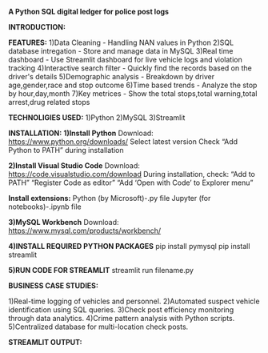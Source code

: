 **A Python SQL digital ledger for police post logs**

**INTRODUCTION:**


**FEATURES:**
  1)Data Cleaning - Handling NAN values in Python
  2)SQL database intregation - Store and manage data in MySQL
  3)Real time dashboard - Use Streamlit dashboard for live vehicle logs and violation tracking
  4)Interactive search filter - Quickly find the records based on the driver's details
  5)Demographic analysis - Breakdown by driver age,gender,race and stop outcome
  6)Time based trends - Analyze the stop by hour,day,month
  7)Key metrices - Show the total stops,total warning,total arrest,drug related stops

**TECHNOLIGIES USED:**
    1)Python
    2)MySQL
    3)Streamlit

**INSTALLATION:**
  **1)Install Python**
  Download: https://www.python.org/downloads/
  Select latest version 
  Check “Add Python to PATH” during installation

  **2️)Install Visual Studio Code**
  Download: https://code.visualstudio.com/download
  During installation, 
  check:
  “Add to PATH”
  “Register Code as editor”
  “Add ‘Open with Code’ to Explorer menu”
  
  **Install extensions:**
  Python (by Microsoft)-.py file
  Jupyter (for notebooks)-.ipynb file 

  **3)MySQL Workbench**
  Download: https://www.mysql.com/products/workbench/

  **4)INSTALL REQUIRED PYTHON PACKAGES**
  pip install pymysql
  pip install streamlit

  **5)RUN CODE FOR STREAMLIT**
  streamlit run filename.py

**BUSINESS CASE STUDIES:**

  1)Real-time logging of vehicles and personnel.
  2)Automated suspect vehicle identification using SQL queries.
  3)Check post efficiency monitoring through data analytics.
  4)Crime pattern analysis with Python scripts.
  5)Centralized database for multi-location check posts.

 **STREAMLIT OUTPUT:**
 
 


  

  

  
  
